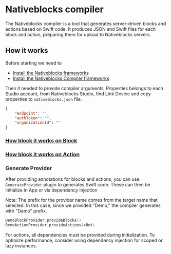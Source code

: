 # Nativeblocks compiler

The Nativeblocks compiler is a tool that generates server-driven blocks and actions based on Swift code. It produces
JSON and Swift files for each block and action, preparing them for upload to Nativeblocks servers.

## How it works

Before starting we need to 
- [Install the Nativeblocks frameworks](https://github.com/nativeblocks/nativeblocks-ios-sdk)
- [Install the Nativeblocks Compiler frameworks](https://github.com)

Then it needed to provide compiler arguments, Properties belongs to each Studio account, from Nativeblocks Studio, find Link Device and copy properties to `nativeblocks.json` file.
```json
{
    "endpoint": "",
    "authToken": "",
    "organizationId": ""
}
```

### [How block it works on Block](/docs/block.md)

### [How block it works on Action](/docs/action.md)

### Generate Provider

After providing annotations for blocks and actions, you can use `GenerateProvider` plugin to generates Swift code. These can then be initialize in App or via dependency injection

Note: The prefix for the provider name comes from the target name that selected. In this case, since we
provided "Demo," the
compiler generates with "Demo" prefix.

```swift
DemoBlockProvider.provideBlocks()
DemoActionProvider.provideActions(xBot)
```

For actions, all dependencies must be provided during initialization. To optimize performance, consider using dependency
injection for scoped or lazy instances.
